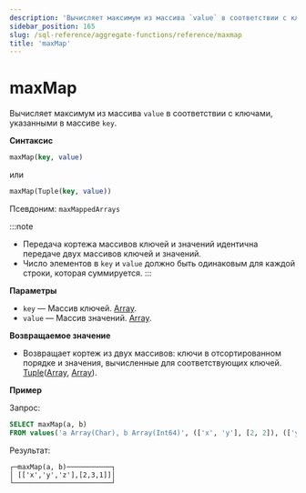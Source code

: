 ```yaml
---
description: 'Вычисляет максимум из массива `value` в соответствии с ключами, указанными в массиве `key`.'
sidebar_position: 165
slug: /sql-reference/aggregate-functions/reference/maxmap
title: 'maxMap'
---
```



# maxMap

Вычисляет максимум из массива `value` в соответствии с ключами, указанными в массиве `key`.

**Синтаксис**

```sql
maxMap(key, value)
```
или
```sql
maxMap(Tuple(key, value))
```

Псевдоним: `maxMappedArrays`

:::note
- Передача кортежа массивов ключей и значений идентична передаче двух массивов ключей и значений.
- Число элементов в `key` и `value` должно быть одинаковым для каждой строки, которая суммируется.
:::

**Параметры**

- `key` — Массив ключей. [Array](../../data-types/array.md).
- `value` — Массив значений. [Array](../../data-types/array.md).

**Возвращаемое значение**

- Возвращает кортеж из двух массивов: ключи в отсортированном порядке и значения, вычисленные для соответствующих ключей. [Tuple](../../data-types/tuple.md)([Array](../../data-types/array.md), [Array](../../data-types/array.md)).

**Пример**

Запрос:

```sql
SELECT maxMap(a, b)
FROM values('a Array(Char), b Array(Int64)', (['x', 'y'], [2, 2]), (['y', 'z'], [3, 1]))
```

Результат:

```text
┌─maxMap(a, b)───────────┐
│ [['x','y','z'],[2,3,1]]│
└────────────────────────┘
```
